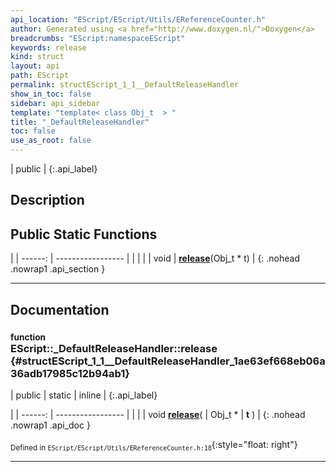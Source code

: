 ```yaml
---
api_location: "EScript/EScript/Utils/EReferenceCounter.h"
author: Generated using <a href="http://www.doxygen.nl/">Doxygen</a>
breadcrumbs: "EScript:namespaceEScript"
keywords: release
kind: struct
layout: api
path: EScript
permalink: structEScript_1_1__DefaultReleaseHandler
show_in_toc: false
sidebar: api_sidebar
template: "template< class Obj_t  > "
title: "_DefaultReleaseHandler"
toc: false
use_as_root: false
---
```


| public |
{:.api_label}

## Description





## Public Static Functions

|
| ------: | ----------------- |
|  | |
| void | **[release](#structEScript_1_1%5F%5FDefaultReleaseHandler_1ae63ef668eb06a36adb17985c12b94ab1)**(Obj_t * t) |
{: .nohead .nowrap1 .api_section }


-------------------------------------------------------------------

## Documentation

### <small>function</small><br/> EScript::_DefaultReleaseHandler::release {#structEScript_1_1__DefaultReleaseHandler_1ae63ef668eb06a36adb17985c12b94ab1}

| public | static | inline |
{:.api_label}

|
| ------: | ----------------- |
|  |
| void **[release](#structEScript_1_1%5F%5FDefaultReleaseHandler_1ae63ef668eb06a36adb17985c12b94ab1)**( | Obj_t * | **t** ) |
{: .nohead .nowrap1 .api_doc }





<sub>Defined in `EScript/EScript/Utils/EReferenceCounter.h:18`</sub>{:style="float: right"}

-------------------------------------------------------------------

